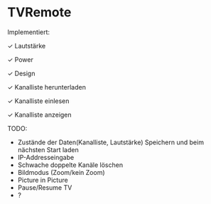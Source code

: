 # TVRemote
Implementiert:

✓ Lautstärke

✓ Power

✓ Design

✓ Kanalliste herunterladen

✓ Kanalliste einlesen

✓ Kanalliste anzeigen

TODO:
- Zustände der Daten(Kanalliste, Lautstärke) Speichern und beim nächsten Start laden
- IP-Addresseingabe
- Schwache doppelte Kanäle löschen
- Bildmodus (Zoom/kein Zoom)
- Picture in Picture
- Pause/Resume TV
- ?

